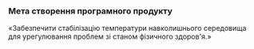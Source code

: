 ### Мета створення програмного продукту
«Забезпечити стабілізацію температури навколишнього середовища для урегулювання проблем зі станом фізичного здоров'я.»
